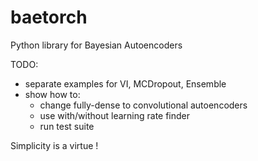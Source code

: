 # baetorch
Python library for Bayesian Autoencoders

TODO:
- separate examples for VI, MCDropout, Ensemble
- show how to:
  - change fully-dense to convolutional autoencoders
  - use with/without learning rate finder 
  - run test suite

Simplicity is a virtue ! 
